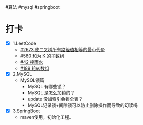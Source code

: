 #算法 #mysql #springboot 
# 打卡
- [x] 1.LeetCode
	- [#2673 使二叉树所有路径值相等的最小代价](https://leetcode.cn/problems/make-costs-of-paths-equal-in-a-binary-tree/)
	- [#560 和为 K 的子数组](https://leetcode.cn/problems/subarray-sum-equals-k/)
	- [#42 接雨水](https://leetcode.cn/problems/trapping-rain-water/)
	- [#189 轮转数组](https://leetcode.cn/problems/rotate-array/)
- [x] 2.MySQL
	- MySQL锁篇
		- MySQL 有哪些锁？
		- MySQL 是怎么加锁的？
		- update 没加索引会锁全表？
		- MySQL记录锁+间隙锁可以防止删除操作而导致的幻读吗
- [x] 3.SpringBoot
	- maven使用，初始化工程。